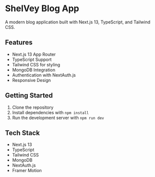 # ShelVey Blog App

A modern blog application built with Next.js 13, TypeScript, and Tailwind CSS.

## Features

- Next.js 13 App Router
- TypeScript Support
- Tailwind CSS for styling
- MongoDB Integration
- Authentication with NextAuth.js
- Responsive Design

## Getting Started

1. Clone the repository
2. Install dependencies with `npm install`
3. Run the development server with `npm run dev`

## Tech Stack

- Next.js 13
- TypeScript
- Tailwind CSS
- MongoDB
- NextAuth.js
- Framer Motion